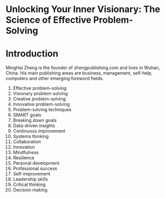 # Unlocking Your Inner Visionary: The Science of Effective Problem-Solving

# Introduction



MingHai Zheng is the founder of zhengpublishing.com and lives in Wuhan, China. His main publishing areas are business, management, self-help, computers and other emerging foreword fields.



1. Effective problem-solving
2. Visionary problem-solving
3. Creative problem-solving
4. Innovative problem-solving
5. Problem-solving techniques
6. SMART goals
7. Breaking down goals
8. Data-driven insights
9. Continuous improvement
10. Systems thinking
11. Collaboration
12. Innovation
13. Mindfulness
14. Resilience
15. Personal development
16. Professional success
17. Self-improvement
18. Leadership skills
19. Critical thinking
20. Decision making


